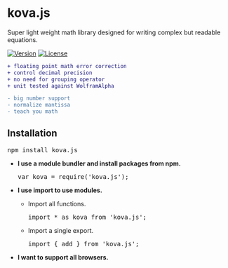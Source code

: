 # kova.js
Super light weight math library designed for writing complex but readable equations.

[![Version](https://img.shields.io/npm/v/kova.js.svg)](https://www.npmjs.com/package/kova.js)
[![License](https://img.shields.io/npm/l/kova.js.svg)](https://github.com/stephenthecurt/kova.js/blob/master/LICENSE)

```diff
+ floating point math error correction
+ control decimal precision 
+ no need for grouping operator 
+ unit tested against WolframAlpha 

- big number support 
- normalize mantissa 
- teach you math
```

## Installation

<pre>npm install kova.js</pre>

* **I use a module bundler and install packages from npm.**
    <pre>var kova = require('kova.js');</pre>

* **I use import to use modules.**
    * Import all functions.
        <pre>import * as kova from 'kova.js';</pre>
    * Import a single export.
        <pre>import { add } from 'kova.js';</pre>

* **I want to support all browsers.**
    <pre><script src='https://unpkg.com/kova.js@1.0.1/dist/maths.js'></script></pre>